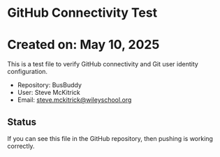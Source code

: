 # GitHub Connectivity Test
# Created on: May 10, 2025

This is a test file to verify GitHub connectivity and Git user identity configuration.

- Repository: BusBuddy
- User: Steve McKitrick
- Email: steve.mckitrick@wileyschool.org

## Status

If you can see this file in the GitHub repository, then pushing is working correctly.
